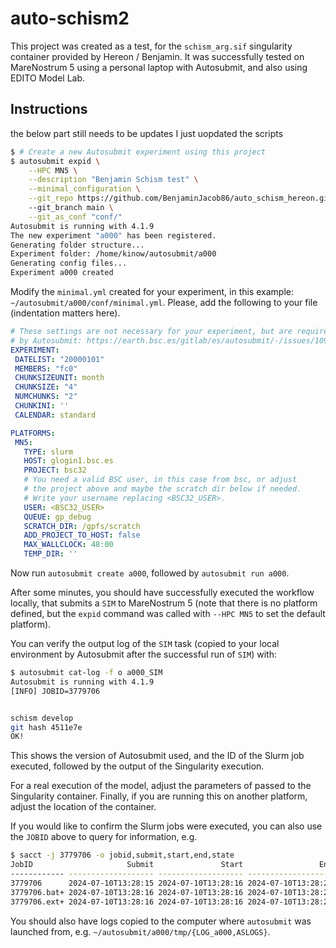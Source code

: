 # auto-schism2

This project was created as a test, for the `schism_arg.sif` singularity
container provided by Hereon / Benjamin. It was successfully tested
on MareNostrum 5 using a personal laptop with Autosubmit, and also
using EDITO Model Lab.

## Instructions
the below part still needs to be updates I just uopdated the scripts

```bash
$ # Create a new Autosubmit experiment using this project
$ autosubmit expid \
    --HPC MN5 \
    --description "Benjamin Schism test" \
    --minimal_configuration \
    --git_repo https://github.com/BenjaminJacob86/auto_schism_hereon.git \  
    --git_branch main \
    --git_as_conf "conf/"
Autosubmit is running with 4.1.9
The new experiment "a000" has been registered.
Generating folder structure...
Experiment folder: /home/kinow/autosubmit/a000
Generating config files...
Experiment a000 created
```

Modify the `minimal.yml` created for your experiment, in this example:
`~/autosubmit/a000/conf/minimal.yml`. Please, add the following to
your file (indentation matters here).

 ```yaml
# These settings are not necessary for your experiment, but are required
# by Autosubmit: https://earth.bsc.es/gitlab/es/autosubmit/-/issues/1091
EXPERIMENT:
  DATELIST: "20000101"
  MEMBERS: "fc0"
  CHUNKSIZEUNIT: month
  CHUNKSIZE: "4"
  NUMCHUNKS: "2"
  CHUNKINI: ''
  CALENDAR: standard

PLATFORMS:
  MN5:
    TYPE: slurm
    HOST: glogin1.bsc.es
    PROJECT: bsc32
    # You need a valid BSC user, in this case from bsc, or adjust
    # the project above and maybe the scratch dir below if needed.
    # Write your username replacing <BSC32_USER>.
    USER: <BSC32_USER>
    QUEUE: gp_debug
    SCRATCH_DIR: /gpfs/scratch
    ADD_PROJECT_TO_HOST: false
    MAX_WALLCLOCK: 48:00
    TEMP_DIR: ''
 ```

Now run `autosubmit create a000`, followed by `autosubmit run a000`.

After some minutes, you should have successfully executed the workflow
locally, that submits a `SIM` to MareNostrum 5 (note that there is
no platform defined, but the `expid` command was called with `--HPC MN5`
to set the default platform).

You can verify the output log of the `SIM` task (copied to your local
environment by Autosubmit after the successful run of `SIM`) with:

 ```bash
$ autosubmit cat-log -f o a000_SIM
Autosubmit is running with 4.1.9
[INFO] JOBID=3779706

 
 schism develop
 git hash 4511e7e
OK!
 ```

This shows the version of Autosubmit used, and the ID of the Slurm job
executed, followed by the output of the Singularity execution.

For a real execution of the model, adjust the parameters of passed to
the Singularity container. Finally, if you are running this on another
platform, adjust the location of the container.

If you would like to confirm the Slurm jobs were executed, you can
also use the `JOBID` above to query for information, e.g.

```bash
$ sacct -j 3779706 -o jobid,submit,start,end,state
JobID                     Submit               Start                 End      State 
------------ ------------------- ------------------- ------------------- ---------- 
3779706      2024-07-10T13:28:15 2024-07-10T13:28:16 2024-07-10T13:28:20  COMPLETED 
3779706.bat+ 2024-07-10T13:28:16 2024-07-10T13:28:16 2024-07-10T13:28:20  COMPLETED 
3779706.ext+ 2024-07-10T13:28:16 2024-07-10T13:28:16 2024-07-10T13:28:20  COMPLETED 

```

You should also have logs copied to the computer where `autosubmit`
was launched from, e.g. `~/autosubmit/a000/tmp/{LOG_a000,ASLOGS}`.
